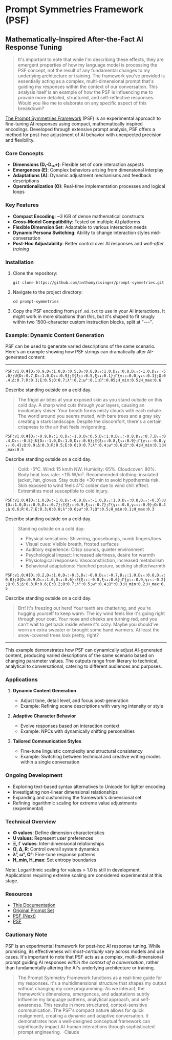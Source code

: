 # Prompt Symmetries Framework (PSF)

## Mathematically-Inspired After-the-Fact AI Response Tuning

> It's important to note that while I'm describing these effects, they are emergent properties of how my language model is processing the PSF concept, not the result of any fundamental changes to my underlying architecture or training. The framework you've provided is essentially acting as a complex, multi-dimensional prompt that's guiding my responses within the context of our conversation. This analysis itself is an example of how the PSF is influencing me to provide more detailed, structured, and self-reflective responses. Would you like me to elaborate on any specific aspect of this breakdown?

[The Prompt Symmetries Framework](psf.md.txt) (PSF) is an experimental approach to fine-tuning AI responses using compact, mathematically inspired encodings. Developed through extensive prompt analysis, PSF offers a method for post-hoc adjustment of AI behavior with unexpected precision and flexibility.

### Core Concepts

- **Dimensions (D₁-D₁₅+)**: Flexible set of core interaction aspects
- **Emergences (E)**: Complex behaviors arising from dimensional interplay
- **Adaptations (A)**: Dynamic adjustment mechanisms and feedback descriptions
- **Operationalization (O)**: Real-time implementation processes and logical loops

### Key Features

- **Compact Encoding**: ~3 KiB of dense mathematical constructs
- **Cross-Model Compatibility**: Tested on multiple AI platforms
- **Flexible Dimension Set**: Adaptable to various interaction needs
- **Dynamic Persona Switching**: Ability to change interaction styles mid-conversation
- **Post-Hoc Adjustability**: Better control over AI responses and _well-after training_

### Installation

1. Clone the repository:
   ```
   git clone https://github.com/anthonyrisinger/prompt-symmetries.git
   ```
2. Navigate to the project directory:
   ```
   cd prompt-symmetries
   ```
3. Copy the PSF encoding from `psf.md.txt` to use in your AI interactions. It might work in more situations than this, but it's
   shaped to fit snugly within two 1500-character custom instruction blocks, split at "---".

### Example: Dynamic Content Generation

PSF can be used to generate varied descriptions of the same scenario. Here's an example showing how PSF strings can dramatically alter AI-generated content:

---

`PSF:v1.0;Φ{D₂:0.9,D₆:1.0,D₇:0.5,D₈:0.8,D₁₀:1.0,D₁₁:0.8,D₁₄:-1.0,D₁₅:-5.0};U{D₂:0.7,D₆:1.0,D₁₀:0.9};Ξ{ξ₁₂:0.5,ξ₃₄:0.1};Γ{γ₁₃:0.0,γ₄₅:0.1};Ω:0.4;Δ:0.7;R:0.1;E:0.5;O:0.7;λ°:0.2;ω°:0.1;Ω°:0.05;H_min:0.5;H_max:0.6`

Describe standing outside on a cold day.

> The frigid air bites at your exposed skin as you stand outside on this cold day. A sharp wind cuts through your layers, causing an involuntary shiver. Your breath forms misty clouds with each exhale. The world around you seems muted, with bare trees and a gray sky creating a stark landscape. Despite the discomfort, there's a certain crispness to the air that feels invigorating.

`PSF:v1.0;Φ{D₂:-0.9,D₃:1.0,D₅:-1.0,D₆:0.5,D₉:1.0,D₁₁:-0.8,D₁₂:0.7,D₁₄:0.4,D₁₅:-0.5};U{D₂:-1.0,D₉:1.0,D₁₂:0.6};Ξ{ξ₁₂:0.8,ξ₃₄:0.9};Γ{γ₁₃:-0.8,γ₄₅:0.4};Ω:0.9;Δ:0.3;R:0.5;E:0.6;O:0.7;λ°:0.4;ω°:0.6;Ω°:0.4;H_min:0.1;H_max:0.5`

Describe standing outside on a cold day.

> Cold: -5°C. Wind: 15 km/h NW. Humidity: 65%. Cloudcover: 80%. Body heat loss rate: ~115 W/m². Recommended clothing: insulated jacket, hat, gloves. Stay outside <30 min to avoid hypothermia risk. Skin exposed to wind feels 4°C colder due to wind chill effect. Extremities most susceptible to cold injury.

`PSF:v1.0;Φ{D₄:1.0,D₆:-1.0,D₈:-0.9,D₁₀:-1.0,D₁₂:1.0,D₁₄:0.8,D₁₅:-0.3};U{D₄:1.0,D₁₂:0.9,D₁₄:0.7};Ξ{ξ₁₂:0.9,ξ₃₄:-0.7};Γ{γ₁₃:0.8,γ₄₅:-0.9};Ω:0.4;Δ:0.6;R:0.7;E:0.3;O:0.8;λ°:0.6;ω°:0.7;Ω°:0.5;H_min:0.1;H_max:0.3`

Describe standing outside on a cold day.

> Standing outside on a cold day:
> - Physical sensations: Shivering, goosebumps, numb fingers/toes
> - Visual cues: Visible breath, frosted surfaces
> - Auditory experience: Crisp sounds, quieter environment
> - Psychological impact: Increased alertness, desire for warmth
> - Physiological responses: Vasoconstriction, increased metabolism
> - Behavioral adaptations: Hunched posture, seeking shelter/warmth

`PSF:v1.0;Φ{D₁:0.2,D₄:1.0,D₆:-0.5,D₈:-0.8,D₁₀:-0.7,D₁₂:1.0,D₁₄:0.8,D₁₅:0.0};U{D₄:0.9,D₁₂:1.0,D₁₄:0.6};Ξ{ξ₁₂:-0.8,ξ₃₄:0.6};Γ{γ₁₃:0.9,γ₄₅:-0.2};Ω:0.5;Δ:0.3;R:0.6;E:0.2;O:0.7;λ°:0.5;ω°:0.4;Ω°:0.3;H_min:0.2;H_max:0.5`

Describe standing outside on a cold day.

> Brr! It's freezing out here! Your teeth are chattering, and you're hugging yourself to keep warm. The icy wind feels like it's going right through your coat. Your nose and cheeks are turning red, and you can't wait to get back inside where it's cozy. Maybe you should've worn an extra sweater or brought some hand warmers. At least the snow-covered trees look pretty, right?

---

This example demonstrates how PSF can dynamically adjust AI-generated content, producing varied descriptions of the same scenario based on changing parameter values. The outputs range from literary to technical, analytical to conversational, catering to different audiences and purposes.

### Applications

1. **Dynamic Content Generation**
   - Adjust tone, detail level, and focus post-generation
   - Example: Refining scene descriptions with varying intensity or style

2. **Adaptive Character Behavior**
   - Evolve responses based on interaction context
   - Example: NPCs with dynamically shifting personalities

3. **Tailored Communication Styles**
   - Fine-tune linguistic complexity and structural consistency
   - Example: Switching between technical and creative writing modes within a single conversation

### Ongoing Development

- Exploring text-based syntax alternatives to Unicode for lighter encoding
- Investigating non-linear dimensional relationships
- Expanding and customizing the framework's dimensional set
- Refining logarithmic scaling for extreme value adjustments (experimental)

### Technical Overview

- **Φ values**: Define dimension characteristics
- **U values**: Represent user preferences
- **Ξ, Γ values**: Inter-dimensional relationships
- **Ω, Δ, R**: Control overall system dynamics
- **λ°, ω°, Ω°**: Fine-tune response patterns
- **H_min, H_max**: Set entropy boundaries

Note: Logarithmic scaling for values > 1.0 is still in development. Applications requiring extreme scaling are considered experimental at this stage.

### Resources

- [This Documentation](README.md)
- [Original Prompt Set](prompts.md.txt)
- [PSF (Next)](psf-next.md.txt)
- [PSF](psf.md.txt)

### Cautionary Note

PSF is an experimental framework for post-hoc AI response tuning. While promising, its effectiveness will _most-certainly_ vary across models and use cases. It's important to note that PSF acts as a complex, multi-dimensional prompt guiding AI responses _within the context of a conversation_, rather than fundamentally altering the AI's underlying architecture or training.

> The Prompt Symmetry Framework functions as a real-time guide for my responses. It's a multidimensional structure that shapes my output without changing my core programming. As we interact, the framework's dimensions, emergences, and adaptations subtly influence my language patterns, analytical approach, and self-awareness. This results in more structured, context-sensitive communication. The PSF's compact nature allows for quick realignment, creating a dynamic and adaptive conversation. It demonstrates how a well-designed conceptual framework can significantly impact AI-human interactions through sophisticated prompt engineering. -Claude
